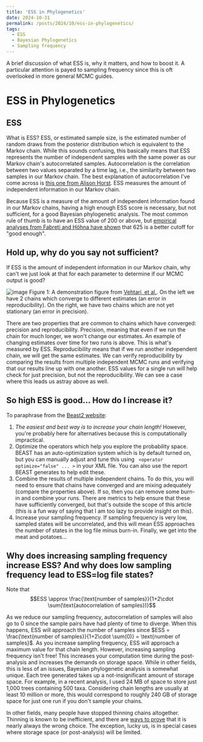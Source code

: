 ```yaml
---
title: 'ESS in Phylogenetics'
date: 2024-10-31
permalink: /posts/2024/10/ess-in-phylogenetics/
tags:
  - ESS
  - Bayesian Phylogenetics
  - Sampling frequency
---
```


A brief discussion of what ESS is, why it matters, and how to boost it. A particular attention is payed to sampling frequency since this is oft overlooked in more general MCMC guides.

ESS in Phylogenetics
==========================

## ESS

What is ESS? ESS, or estimated sample size, is the estimated number of random draws from the posterior distribution which is equivalent to the Markov chain. While this sounds confusing, this basically means that ESS represents the number of independent samples with the same power as our Markov chain's autocorrelated samples. Autocorrelation is the correlation between two values separated by a time lag, i.e., the similarity between two samples in our Markov chain. The best explanation of autocorrelation I've come across is [this one from Alison Horst](https://allisonhorst.com/time-series-acf). ESS measures the amount of independent information in our Markov chain. 

Because ESS is a measure of the amount of independent information found in our Markov chains, having a high enough ESS score is necessary, but not sufficient, for a good Bayesian phylogenetic analysis. The most common rule of thumb is to have an ESS value of 200 or above, but [empirical analyses from Fabreti and Höhna have shown](https://doi.org/10.1111/2041-210X.13727) that 625 is a better cutoff for "good enough".

## Hold up, why do you say not sufficient?

If ESS is the amount of independent information in our Markov chain, why can't we just look at that for each parameter to determine if our MCMC output is good?

![image](https://github.com/user-attachments/assets/791d1707-392a-4aa5-8256-08315b9ea209)
Figure 1: A demonstration figure from [Vehtari, et al.](https://doi.org/10.48550/arXiv.1903.08008). On the left we have 2 chains which converge to different estimates (an error in reproducibility). On the right, we have two chains which are not yet stationary (an error in precision).

There are two properties that are common to chains which have converged: precision and reproducibility. Precision, meaning that even if we run the chain for much longer, we won't change our estimates. An example of changing estimates over time for two runs is above. This is what's measured by ESS. Reproducibility means that if we run another independent chain, we will get the same estimates. We can verify reproducibility by comparing the results from multiple independent MCMC runs and verifying that our results line up with one another. ESS values for a single run will help check for just precision, but not the reproducibility. We can see a case where this leads us astray above as well. 

## So high ESS is good… How do I increase it?

To paraphrase from the [Beast2 website](https://www.beast2.org/increasing-esss/):

1. *The easiest and best way is to increase your chain length!* However, you're probably here for alternatives because this is computationally impractical.
2. Optimize the operators which help you explore the probability space. BEAST has an auto-optimization system which is by default turned on, but you can manually adjust and tune this using ``` <operator optimize="false" ... >``` in your XML file. You can also use the report BEAST generates to help edit these.
3. Combine the results of multiple independent chains. To do this, you will need to ensure that chains have converged and are mixing adequately (compare the properties above). If so, then you can remove some burn-in and combine your runs. There are metrics to help ensure that these have sufficiently converged, but that's outside the scope of this article (this is a fun way of saying that I am too lazy to provide insight on this).
4. Increase your sampling frequency. If sampling frequency is very low, sampled states will be uncorrelated, and this will mean ESS approaches the number of states in the log file minus burn-in. Finally, we get into the meat and potatoes...

## Why does increasing sampling frequency increase ESS? And why does low sampling frequency lead to ESS=log file states?

Note that
$$ESS \approx \frac{\text{number of samples}}{1+2\cdot \sum(\text{autocorrelation of samples})}$$

As we reduce our sampling frequency, autocorrelation of samples will also go to 0 since the sample pairs have had plenty of time to diverge. When this happens, ESS will approach the number of samples since $ESS = \frac{\text{number of samples}}{1+2\cdot \sum(0)} = \text{number of samples}$.  As you increase sampling frequency, ESS will approach a maximum value for that chain length. However, increasing sampling frequency isn't free! This increases your computation time during the post-analysis and increases the demands on storage space. While in other fields, this is less of an issues, Bayesian phylogenetic analysis is somewhat unique. Each tree generated takes up a not-insignificant amount of storage space. For example, in a recent analysis, I used 24 MB of space to store just 1,000 trees containing 500 taxa. Considering chain lengths are usually at least 10 million or more, this would correspond to roughly 240 GB of storage space for just one run if you don't sample your chains. 

In other fields, many people have stopped thinning chains altogether. Thinning is known to be inefficient, and there are [ways to prove](https://hackmd.io/@khai/BkLMjmVVF) that it is nearly always the wrong choice. The exception, lucky us, is in special cases where storage space (or post-analysis) will be limited. 

